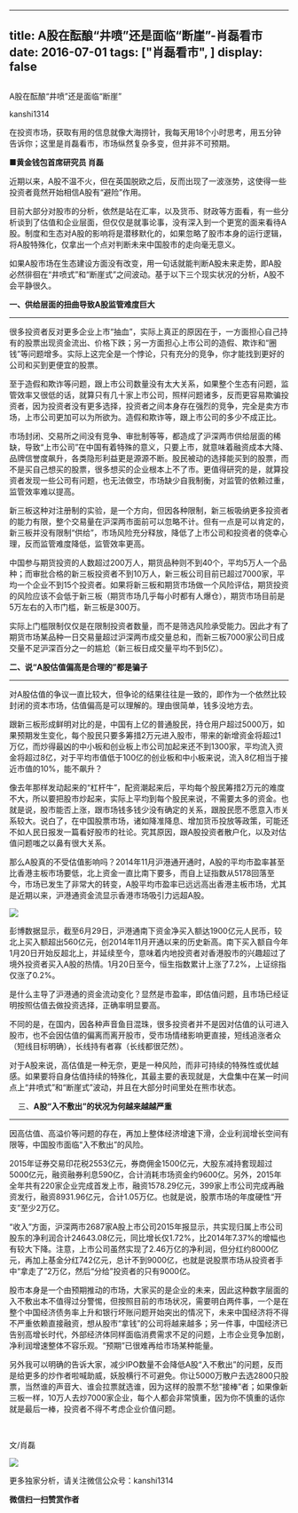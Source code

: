 
---
title:  A股在酝酿“井喷”还是面临“断崖”-肖磊看市
date: 2016-07-01
tags: ["肖磊看市", ]
display: false
---


## 



A股在酝酿“井喷”还是面临“断崖”




kanshi1314




在投资市场，获取有用的信息就像大海捞针，我每天用18个小时思考，用五分钟告诉你；这里是肖磊看市，市场纵然复杂多变，但并非不可预期。


**■黄金钱包首席研究员 肖磊**

<a name="OLE_LINK4"></a>近期以来，A股不温不火，但在英国脱欧之后，反而出现了一波涨势，这使得一些投资者竟然开始相信A股有“避险”作用。

目前大部分对股市的分析，依然是站在汇率，以及货币、财政等方面看，有一些分析谈到了估值和企业层面，但仅仅是就事论事，没有深入到一个更宽的面来看待A股。制度和生态对A股的影响将是潜移默化的，如果忽略了股市本身的运行逻辑，将A股特殊化，仅拿出一个点对判断未来中国股市的走向毫无意义。

如果A股市场在生态建设方面没有改变，用一句话就能判断A股未来走势，即A股必然徘徊在“井喷式”和“断崖式”之间波动。基于以下三个现实状况的分析，A股不会平静很久。



**一、供给层面的扭曲导致A股监管难度巨大**

****

很多投资者反对更多企业上市“抽血”，实际上真正的原因在于，一方面担心自己持有的股票出现资金流出、价格下跌；另一方面担心上市公司的造假、欺诈和“圈钱”等问题增多。实际上这完全是一个悖论，只有充分的竞争，你才能找到更好的公司和买到更便宜的股票。

至于造假和欺诈等问题，跟上市公司数量没有太大关系，如果整个生态有问题，监管效率又很低的话，就算只有几十家上市公司，照样问题诸多，反而更容易欺骗投资者，因为投资者没有更多选择，投资者之间本身存在强烈的竞争，完全是卖方市场，上市公司更加可以为所欲为。造假和欺诈等，跟上市公司的多少不成正比。

市场封闭、交易所之间没有竞争、审批制等等，都造成了沪深两市供给层面的稀缺，导致“上市公司”在中国有着特殊的意义，只要上市，就意味着融资成本大降、品牌信誉度飙升，各类隐形利益更是源源不断。股民被动的选择能买到的股票，而不是买自己想买的股票，很多想买的企业根本上不了市。更值得研究的是，就算投资者发现一些公司有问题，也无法做空，市场缺少自我制衡，对监管的依赖过重，监管效率难以提高。

新三板这种对注册制的实验，是一个方向，但因各种限制，新三板吸纳更多投资者的能力有限，整个交易量在沪深两市面前可以忽略不计。但有一点是可以肯定的，新三板并没有限制“供给”，市场风险充分释放，降低了上市公司和投资者的侥幸心理，反而监管难度降低，监管效率更高。

中国参与期货投资的人数超过200万人，期货品种则不到40个，平均5万人一个品种；而审批合格的新三板投资者不到10万人，新三板公司目前已超过7000家，平均一个企业不到15个投资者。如果将新三板和期货市场做一个风险评估，期货投资的风险应该不会低于新三板（期货市场几乎每小时都有人爆仓），期货市场目前是5万左右的入市门槛，新三板是300万。

实际上门槛限制仅仅是在限制投资者数量，而不是筛选风险承受能力。因此才有了期货市场某品种一日交易量超过沪深两市成交量总和，而新三板7000家公司日成交量不足沪深百分之一的尴尬（新三板日成交量平均不到5亿）。



**二、说“A股估值偏高是合理的”都是骗子**

****

对A股估值的争议一直比较大，但争论的结果往往是一致的，即作为一个依然比较封闭的资本市场，估值偏高是可以理解的。理由很简单，钱多没地方去。

跟新三板形成鲜明对比的是，中国有上亿的普通股民，持仓用户超过5000万，如果预期发生变化，每个股民只要多筹措2万元进入股市，带来的新增资金将超过1万亿，而炒得最凶的中小板和创业板上市公司加起来还不到1300家，平均流入资金将超过8亿，对于平均市值低于100亿的创业板和中小板来说，流入8亿相当于接近市值的10%，能不飙升？

像去年那样发动起来的“杠杆牛”，配资潮起来后，平均每个股民筹措2万元的难度不大，所以要把股市炒起来，实际上平均到每个股民来说，不需要太多的资金。也就是说，股市能否上涨，跟市场钱多钱少没有确定的关系，跟股民愿不愿意入市关系较大。说白了，在中国股票市场，诸如降准降息、增加货币投放等政策，可能还不如人民日报发一篇看好股市的社论。究其原因，跟A股投资者散户化，以及对估值问题嗤之以鼻有很大关系。

那么A股真的不受估值影响吗？2014年11月沪港通开通时，A股的平均市盈率甚至比香港主板市场要低，北上资金一直比南下要多，而自上证指数从5178回落至今，市场已发生了非常大的转变，A股平均市盈率已远远高出香港主板市场，尤其是近期以来，沪港通资金流显示香港市场吸引力远超A股。

<img data-s="300,640" data-type="png" src="http://mmbiz.qpic.cn/mmbiz/rIYcHn0KrPRSCuN3wME1dnobjgw1fTmyJ3ibpQOib08Ud3x7wk9PgZlgmGWDLjyUfZAxmEFT6OicZMJLeLEpUxu5A/0?wx_fmt=png" data-ratio="0.6492805755395683" data-w=""/>

彭博数据显示，截至6月29日，沪港通南下资金净买入额达1900亿元人民币，较北上买入额超出560亿元，创2014年11月开通以来的历史新高。南下买入额自今年1月20日开始反超北上，并延续至今，意味着内地投资者对香港股市的兴趣超过了境外投资者买入A股的热情。1月20日至今，恒生指数累计上涨了7.2%，上证综指仅涨了0.2%。

是什么主导了沪港通的资金流动变化？显然是市盈率，即估值问题，且市场已经证明按照估值去做投资选择，正确率明显要高。

不同的是，在国内，因各种声音鱼目混珠，很多投资者并不是因对估值的认可进入股市，也不会因估值的偏离而离开股市，受市场情绪影响更直接，短线追涨者众（短线目标明确），长线持有者寡（长线都很茫然）。

对于A股来说，高估值是一种无奈，更是一种风险，而非可持续的特殊性或优越感。如果要将自身估值持续的特殊化，其最主要的表现就是，大盘集中在某一时间点上“井喷式”和“断崖式”波动，并且在大部分时间里处在熊市状态。



&nbsp;&nbsp;&nbsp; 三、**A股“入不敷出”的状况为何越来越越严重**

****

因高估值、高溢价等问题的存在，再加上整体经济增速下滑，企业利润增长空间有限等，中国股市面临“入不敷出”的风险。

2015年证券交易印花税2553亿元，券商佣金1500亿元，大股东减持套现超过5000亿元，融资融券利息590亿，合计消耗市场资金约9600亿。另外，2015年全年共有220家企业完成首发上市，融资1578.29亿元，399家上市公司完成再融资发行，融资8931.96亿元，合计1.05万亿。也就是说，股票市场的年度硬性“开支”至少2万亿。

“收入”方面，沪深两市2687家A股上市公司2015年报显示，共实现归属上市公司股东的净利润合计24643.08亿元，同比增长仅1.72%，比2014年7.37%的增幅也有较大下降。注意，上市公司虽然实现了2.46万亿的净利润，但分红约8000亿元，再加上基金分红742亿元，总计不到9000亿，也就是说股票市场从投资者手中“拿走了”2万亿，然后“分给”投资者的只有9000亿。

股市本身是一个由预期推动的市场，大家买的是企业的未来，因此这种数字层面的入不敷出本不值得过分警惕，但按照目前的市场状况，需要明白两件事，一个是在整个中国经济债务率上升和银行坏账问题开始突出的情况下，未来中国经济将不得不严重依赖直接融资，想从股市“拿钱”的公司将越来越多；另一件事，中国经济已告别高增长时代，外部经济体同样面临消费需求不足的问题，上市企业竞争加剧，净利润增速整体不容乐观。“预期”已很难再给市场某种能量。

另外我可以明确的告诉大家，减少IPO数量不会降低A股“入不敷出”的问题，反而是给更多的炒作者啦喊助威，妖股横行不可避免。你让5000万散户去选2800只股票，当然谁的声音大、谁会拉票就选谁，因为这样的股票不愁“接棒”者；如果像新三板一样，10万人去炒7000家企业，每个人都会非常慎重，因为你不慎重的话你就是最后一棒，投资者不得不考虑企业价值问题。

&nbsp;

 文/肖磊

<img data-s="300,640" data-type="jpeg" src="http://mmbiz.qpic.cn/mmbiz/rIYcHn0KrPRSCuN3wME1dnobjgw1fTmyCrxNqEzwRdMdPicQDXsCgLeQLgB5xKC9pKZ5icFaiaV4NWLjcRFN4Q7Gw/0?wx_fmt=jpeg" data-ratio="1.3422982885085575" data-w="409"/>

更多独家分析，请关注微信公众号：kanshi1314




**微信扫一扫赞赏作者**













